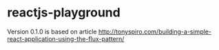 # reactjs-playground

Version 0.1.0 is based on article http://tonyspiro.com/building-a-simple-react-application-using-the-flux-pattern/